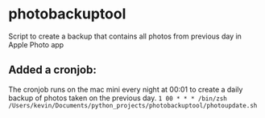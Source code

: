 # photobackuptool
Script to create a backup that contains all photos from previous day in Apple Photo app

## Added a cronjob:
The cronjob runs on the mac mini every night at 00:01 to create a daily backup of photos taken on the previous day.
```1 00 * * * /bin/zsh /Users/kevin/Documents/python_projects/photobackuptool/photoupdate.sh```

